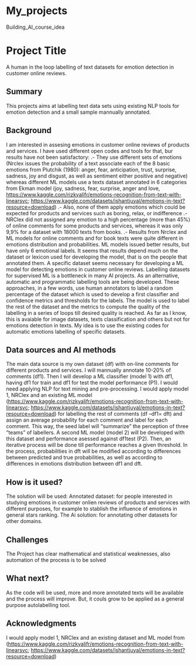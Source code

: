 # My_projects
Building_AI_course_idea
<!-- This is the markdown template for the final project of the Building AI course, 
created by Reaktor Innovations and University of Helsinki. 
Copy the template, paste it to your GitHub README and edit! -->

# Project Title
A human in the loop labelling of text datasets for emotion detection in customer online reviews.

## Summary
This projects aims at labelling text data sets using existing NLP tools for emotion detection and a small sample mannually annotated.

## Background

I am interested in assesing emotions in customer online reviews of products and services. I have used different open codes and tools for that, bur results have not been satisfactory:
.- They use different sets of emotions (Nrclex issues the probability of a text associate each of the 8 basic emotions from Plutchik (1980): anger, fear, anticipation, trust, surprise, sadness, joy and disgust, as well as sentiment either positive and negative) whereas different ML models use a texts dataset annotated in 6 categories from Ekman model (joy, sadness, fear, surprise, anger and love, https://www.kaggle.com/rizkyalifr/emotions-recognition-from-text-with-linearsvc; https://www.kaggle.com/datasets/ishantjuyal/emotions-in-text?resource=download)
.- Also, none of them apply emotions which could be expected for products and services such as boring, relax, or indifference
.- NRClex did not assigned any emotion to a high percentage (more than 45%) of online comments for some products and services, whereas it was only 9,9% for a dataset with 18000 texts from books.
.- Results from Nrclex and ML models for online comments and for book texts were quite different in emotions distribution and probabilities. ML models issued better results, but have only 6 emotional labels.
It seems that results depend much on the dataset or lexicon used for developing the model, that is on the people that annotated them. A specific dataset seems necessary for developing a ML model for detecting emotions in customer online reviews.
Labelling datasets for supervised ML is a bottleneck in many AI projects. As an alternative, automatic and programmatic labelling tools are being developed. These approaches, in a few words, use human annotators to label a random percentage of the dataset which is used to develop a first classifier and confidence metrics and thresholds for the labels. The model is used to label the rest of the dataset and the metrics to compute the quality of the labelling in a series of loops till desired quality is reached. As far as I know, this is avaiable for image datasets, texts classification and others but not for emotions detection in texts.
My idea is to use the existing codes for automatic emotions labelling of specific datasets.

## Data sources and AI methods

The main data source is my own dataset (df) with on-line comments for different products and services. I will mannually annotate 10-20% of comments (df1). 
Then I will develop a ML classifier (model 1) with df1, having df1 for train and df1 for test the model performance (P1). I would need applying NLP for text mining and pre-processing.
I would apply model 1, NRClex and an existing ML model (https://www.kaggle.com/rizkyalifr/emotions-recognition-from-text-with-linearsvc; https://www.kaggle.com/datasets/ishantjuyal/emotions-in-text?resource=download) for labelling the rest of comments (df –df1= dft) and assign an average probability for each comment and label for each comment. This way, the seed label will “summarize” the perception of three “teams” of labellers.
A second ML model (model 2) will be developed with this dataset and performance asessed against df1test (P2).
Then, an iterative process will be done till performance reaches a given threshold. 
In the process, probabilities in dft will be modified according to differences between predicted and true probabilities, as well as according to differences in emotions distribution between df1 and dft.

## How is it used?

The solution will be used:
Annotated dataset: for people interested in studying emotions in customer onlien reviews of products and services with different purposes, for example to stablish the influence of emotions in general stars ranking.
The Ai solution: for annotating other datasets for other domains.

## Challenges

The Project has clear mathematical and statistical weaknesses, also automation of the process is to be solved

## What next?
As the code will be used, more and more annotated texts will be available and the process will improve. But, it couls grow to be applied as a general purpose autolabelling tool.

## Acknowledgments
I would apply model 1, NRClex and an existing dataset and ML model from (https://www.kaggle.com/rizkyalifr/emotions-recognition-from-text-with-linearsvc; https://www.kaggle.com/datasets/ishantjuyal/emotions-in-text?resource=download) 

